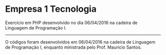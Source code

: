 # Empresa 1 Tecnologia

Exercício em PHP desenvolvido no dia 06/04/2016 na cadeira de Linguagem de Programação I.

---

O códigos foram desenvolvidos em 06/04/2016 na cadeira de Linguagem de Programação I,
enquanto ministrada pelo Prof. Mauricio Santos.
